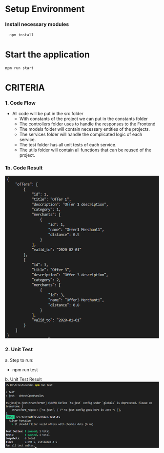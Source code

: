 #  Setup Environment
### Install necessary modules
      npm install 

# Start the application
    npm run start

# CRITERIA
### 1. Code Flow
- All code will be put in the src folder
  - With constants of the project we can put in the constants folder
  - The controllers folder uses to handle the responses to the Frontend
  - The models folder will contain necessary entities of the projects.
  - The services folder will handle the complicated logic of each service.
  - The test folder has all unit tests of each service.
  - The utils folder will contain all functions that can be reused of the project.
### 1b. Code Result
![Title](Offers.PNG)

### 2. Unit Test
a. Step to run:
  - npm run test
  
b. Unit Test Result
![Offers-Unit Test](Offers-Test.PNG)